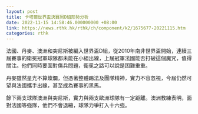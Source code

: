 ```yaml
---
layout: post
title: 卡塔爾世界盃決賽周D組形勢分析
date: 2022-11-15 14:58:46.000000000 +08:00
link: https://news.rthk.hk/rthk/ch/component/k2/1675677-20221115.htm
categories: rthk
---
```


法國、丹麥、澳洲和突尼斯被編入世界盃D組，從2010年南非世界盃開始，連續三屆賽事的衛冕冠軍球隊都未能在小組出線，上屆冠軍法國能否打破這個魔咒，值得關注。他們同時要面對傷兵問題，衛冕之路可以說是困難重重。

丹麥雖然星光不算燦爛，但憑著整體踢法及團隊精神，實力不容忽視，今屆仍然可望與法國攜手出線，甚至成為賽事的黑馬。

餘下兩支球隊澳洲與突尼斯，實力與兩支歐洲球隊有一定距離。澳洲教練表明，面對法國等強隊，他們不會退縮，球隊力爭打入十六強。
